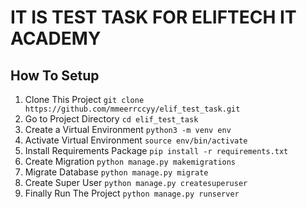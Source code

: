 # IT IS TEST TASK FOR ELIFTECH IT ACADEMY

## How To Setup
1. Clone This Project `git clone https://github.com/mmeerrccyy/elif_test_task.git`
2. Go to Project Directory `cd elif_test_task`
3. Create a Virtual Environment `python3 -m venv env`
4. Activate Virtual Environment `source env/bin/activate`
5. Install Requirements Package `pip install -r requirements.txt`
6. Create Migration `python manage.py makemigrations`
7. Migrate Database `python manage.py migrate`
8. Create Super User `python manage.py createsuperuser`
9. Finally Run The Project `python manage.py runserver`
